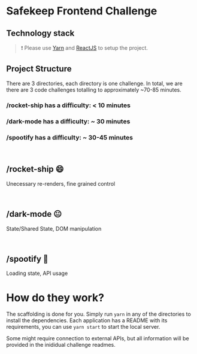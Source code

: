 # Safekeep Frontend Challenge

## Technology stack
>❗ Please use [Yarn](https://yarnpkg.com/) and [ReactJS](https://reactjs.org/) to setup the project.

## Project Structure
There are 3 directories, each directory is one challenge. In total, we are there are 3 code challenges totalling to approximately ~70-85 minutes.

### /rocket-ship has a difficulty: < 10 minutes
### /dark-mode has a difficulty: ~ 30 minutes
### /spootify has a difficulty: ~ 30-45 minutes

&nbsp;
## /rocket-ship 😄
Unecessary re-renders, fine grained control 

&nbsp;
## /dark-mode  😐
State/Shared State, DOM manipulation

&nbsp;
## /spootify 😬
Loading state, API usage 

# How do they work?
The scaffolding is done for you. Simply run `yarn` in any of the directories to install the dependencies. Each application has a README with its requirements, you can use `yarn start` to start the local server.

Some might require connection to external APIs, but all information will be provided in the inididual challenge readmes.

